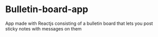 # Bulletin-board-app
App made with Reactjs consisting of a bulletin board that lets you post sticky notes with messages on them
